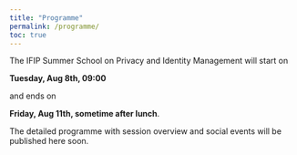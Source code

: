 ```yaml
---
title: "Programme"
permalink: /programme/
toc: true
---
```


The IFIP Summer School on Privacy and Identity Management will start on 

**Tuesday, Aug 8th, 09:00**

and ends on 

**Friday, Aug 11th, sometime after lunch**.

The detailed programme with session overview and social events will be published here soon.
